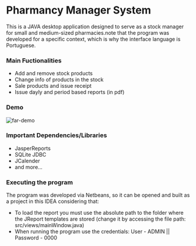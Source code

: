 # Pharmancy Manager System

This is a JAVA desktop application designed to serve as a stock manager for small and medium-sized pharmacies.note that the program was developed for a specific context, which is why the interface language is Portuguese.

### Main Fuctionalities

  * Add and remove stock products 
  * Change info of products in the stock
  * Sale products and issue receipt 
  * Issue dayly and period based reports (in pdf)

### Demo

![far-demo](https://user-images.githubusercontent.com/55330862/110792504-2a2bc800-827c-11eb-8f12-e885f94f0574.gif)

### Important Dependencies/Libraries

  * JasperReports 
  * SQLite JDBC
  * JCalender 
  * and more...

### Executing the program

The program was developed via Netbeans, so it can be opened and built as a project in this IDEA considering that:

  * To load the report you must use the absolute path to the folder where the JReport templates are stored (change it by accessing the file path: src/views/mainWindow.java)
  * When running the program use the credentials: User - ADMIN || Password - 0000
